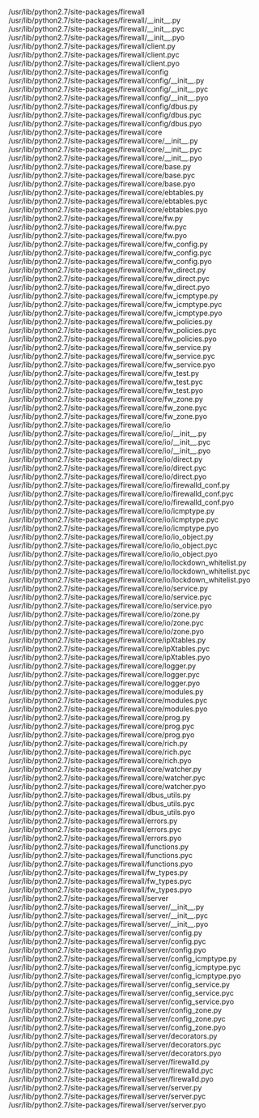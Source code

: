 /usr/lib/python2.7/site-packages/firewall  
/usr/lib/python2.7/site-packages/firewall/\_\_init\_\_.py  
/usr/lib/python2.7/site-packages/firewall/\_\_init\_\_.pyc  
/usr/lib/python2.7/site-packages/firewall/\_\_init\_\_.pyo  
/usr/lib/python2.7/site-packages/firewall/client.py  
/usr/lib/python2.7/site-packages/firewall/client.pyc  
/usr/lib/python2.7/site-packages/firewall/client.pyo  
/usr/lib/python2.7/site-packages/firewall/config  
/usr/lib/python2.7/site-packages/firewall/config/\_\_init\_\_.py  
/usr/lib/python2.7/site-packages/firewall/config/\_\_init\_\_.pyc  
/usr/lib/python2.7/site-packages/firewall/config/\_\_init\_\_.pyo  
/usr/lib/python2.7/site-packages/firewall/config/dbus.py  
/usr/lib/python2.7/site-packages/firewall/config/dbus.pyc  
/usr/lib/python2.7/site-packages/firewall/config/dbus.pyo  
/usr/lib/python2.7/site-packages/firewall/core  
/usr/lib/python2.7/site-packages/firewall/core/\_\_init\_\_.py  
/usr/lib/python2.7/site-packages/firewall/core/\_\_init\_\_.pyc  
/usr/lib/python2.7/site-packages/firewall/core/\_\_init\_\_.pyo  
/usr/lib/python2.7/site-packages/firewall/core/base.py  
/usr/lib/python2.7/site-packages/firewall/core/base.pyc  
/usr/lib/python2.7/site-packages/firewall/core/base.pyo  
/usr/lib/python2.7/site-packages/firewall/core/ebtables.py  
/usr/lib/python2.7/site-packages/firewall/core/ebtables.pyc  
/usr/lib/python2.7/site-packages/firewall/core/ebtables.pyo  
/usr/lib/python2.7/site-packages/firewall/core/fw.py  
/usr/lib/python2.7/site-packages/firewall/core/fw.pyc  
/usr/lib/python2.7/site-packages/firewall/core/fw.pyo  
/usr/lib/python2.7/site-packages/firewall/core/fw\_config.py  
/usr/lib/python2.7/site-packages/firewall/core/fw\_config.pyc  
/usr/lib/python2.7/site-packages/firewall/core/fw\_config.pyo  
/usr/lib/python2.7/site-packages/firewall/core/fw\_direct.py  
/usr/lib/python2.7/site-packages/firewall/core/fw\_direct.pyc  
/usr/lib/python2.7/site-packages/firewall/core/fw\_direct.pyo  
/usr/lib/python2.7/site-packages/firewall/core/fw\_icmptype.py  
/usr/lib/python2.7/site-packages/firewall/core/fw\_icmptype.pyc  
/usr/lib/python2.7/site-packages/firewall/core/fw\_icmptype.pyo  
/usr/lib/python2.7/site-packages/firewall/core/fw\_policies.py  
/usr/lib/python2.7/site-packages/firewall/core/fw\_policies.pyc  
/usr/lib/python2.7/site-packages/firewall/core/fw\_policies.pyo  
/usr/lib/python2.7/site-packages/firewall/core/fw\_service.py  
/usr/lib/python2.7/site-packages/firewall/core/fw\_service.pyc  
/usr/lib/python2.7/site-packages/firewall/core/fw\_service.pyo  
/usr/lib/python2.7/site-packages/firewall/core/fw\_test.py  
/usr/lib/python2.7/site-packages/firewall/core/fw\_test.pyc  
/usr/lib/python2.7/site-packages/firewall/core/fw\_test.pyo  
/usr/lib/python2.7/site-packages/firewall/core/fw\_zone.py  
/usr/lib/python2.7/site-packages/firewall/core/fw\_zone.pyc  
/usr/lib/python2.7/site-packages/firewall/core/fw\_zone.pyo  
/usr/lib/python2.7/site-packages/firewall/core/io  
/usr/lib/python2.7/site-packages/firewall/core/io/\_\_init\_\_.py  
/usr/lib/python2.7/site-packages/firewall/core/io/\_\_init\_\_.pyc  
/usr/lib/python2.7/site-packages/firewall/core/io/\_\_init\_\_.pyo  
/usr/lib/python2.7/site-packages/firewall/core/io/direct.py  
/usr/lib/python2.7/site-packages/firewall/core/io/direct.pyc  
/usr/lib/python2.7/site-packages/firewall/core/io/direct.pyo  
/usr/lib/python2.7/site-packages/firewall/core/io/firewalld\_conf.py  
/usr/lib/python2.7/site-packages/firewall/core/io/firewalld\_conf.pyc  
/usr/lib/python2.7/site-packages/firewall/core/io/firewalld\_conf.pyo  
/usr/lib/python2.7/site-packages/firewall/core/io/icmptype.py  
/usr/lib/python2.7/site-packages/firewall/core/io/icmptype.pyc  
/usr/lib/python2.7/site-packages/firewall/core/io/icmptype.pyo  
/usr/lib/python2.7/site-packages/firewall/core/io/io\_object.py  
/usr/lib/python2.7/site-packages/firewall/core/io/io\_object.pyc  
/usr/lib/python2.7/site-packages/firewall/core/io/io\_object.pyo  
/usr/lib/python2.7/site-packages/firewall/core/io/lockdown\_whitelist.py  
/usr/lib/python2.7/site-packages/firewall/core/io/lockdown\_whitelist.pyc  
/usr/lib/python2.7/site-packages/firewall/core/io/lockdown\_whitelist.pyo  
/usr/lib/python2.7/site-packages/firewall/core/io/service.py  
/usr/lib/python2.7/site-packages/firewall/core/io/service.pyc  
/usr/lib/python2.7/site-packages/firewall/core/io/service.pyo  
/usr/lib/python2.7/site-packages/firewall/core/io/zone.py  
/usr/lib/python2.7/site-packages/firewall/core/io/zone.pyc  
/usr/lib/python2.7/site-packages/firewall/core/io/zone.pyo  
/usr/lib/python2.7/site-packages/firewall/core/ipXtables.py  
/usr/lib/python2.7/site-packages/firewall/core/ipXtables.pyc  
/usr/lib/python2.7/site-packages/firewall/core/ipXtables.pyo  
/usr/lib/python2.7/site-packages/firewall/core/logger.py  
/usr/lib/python2.7/site-packages/firewall/core/logger.pyc  
/usr/lib/python2.7/site-packages/firewall/core/logger.pyo  
/usr/lib/python2.7/site-packages/firewall/core/modules.py  
/usr/lib/python2.7/site-packages/firewall/core/modules.pyc  
/usr/lib/python2.7/site-packages/firewall/core/modules.pyo  
/usr/lib/python2.7/site-packages/firewall/core/prog.py  
/usr/lib/python2.7/site-packages/firewall/core/prog.pyc  
/usr/lib/python2.7/site-packages/firewall/core/prog.pyo  
/usr/lib/python2.7/site-packages/firewall/core/rich.py  
/usr/lib/python2.7/site-packages/firewall/core/rich.pyc  
/usr/lib/python2.7/site-packages/firewall/core/rich.pyo  
/usr/lib/python2.7/site-packages/firewall/core/watcher.py  
/usr/lib/python2.7/site-packages/firewall/core/watcher.pyc  
/usr/lib/python2.7/site-packages/firewall/core/watcher.pyo  
/usr/lib/python2.7/site-packages/firewall/dbus\_utils.py  
/usr/lib/python2.7/site-packages/firewall/dbus\_utils.pyc  
/usr/lib/python2.7/site-packages/firewall/dbus\_utils.pyo  
/usr/lib/python2.7/site-packages/firewall/errors.py  
/usr/lib/python2.7/site-packages/firewall/errors.pyc  
/usr/lib/python2.7/site-packages/firewall/errors.pyo  
/usr/lib/python2.7/site-packages/firewall/functions.py  
/usr/lib/python2.7/site-packages/firewall/functions.pyc  
/usr/lib/python2.7/site-packages/firewall/functions.pyo  
/usr/lib/python2.7/site-packages/firewall/fw\_types.py  
/usr/lib/python2.7/site-packages/firewall/fw\_types.pyc  
/usr/lib/python2.7/site-packages/firewall/fw\_types.pyo  
/usr/lib/python2.7/site-packages/firewall/server  
/usr/lib/python2.7/site-packages/firewall/server/\_\_init\_\_.py  
/usr/lib/python2.7/site-packages/firewall/server/\_\_init\_\_.pyc  
/usr/lib/python2.7/site-packages/firewall/server/\_\_init\_\_.pyo  
/usr/lib/python2.7/site-packages/firewall/server/config.py  
/usr/lib/python2.7/site-packages/firewall/server/config.pyc  
/usr/lib/python2.7/site-packages/firewall/server/config.pyo  
/usr/lib/python2.7/site-packages/firewall/server/config\_icmptype.py  
/usr/lib/python2.7/site-packages/firewall/server/config\_icmptype.pyc  
/usr/lib/python2.7/site-packages/firewall/server/config\_icmptype.pyo  
/usr/lib/python2.7/site-packages/firewall/server/config\_service.py  
/usr/lib/python2.7/site-packages/firewall/server/config\_service.pyc  
/usr/lib/python2.7/site-packages/firewall/server/config\_service.pyo  
/usr/lib/python2.7/site-packages/firewall/server/config\_zone.py  
/usr/lib/python2.7/site-packages/firewall/server/config\_zone.pyc  
/usr/lib/python2.7/site-packages/firewall/server/config\_zone.pyo  
/usr/lib/python2.7/site-packages/firewall/server/decorators.py  
/usr/lib/python2.7/site-packages/firewall/server/decorators.pyc  
/usr/lib/python2.7/site-packages/firewall/server/decorators.pyo  
/usr/lib/python2.7/site-packages/firewall/server/firewalld.py  
/usr/lib/python2.7/site-packages/firewall/server/firewalld.pyc  
/usr/lib/python2.7/site-packages/firewall/server/firewalld.pyo  
/usr/lib/python2.7/site-packages/firewall/server/server.py  
/usr/lib/python2.7/site-packages/firewall/server/server.pyc  
/usr/lib/python2.7/site-packages/firewall/server/server.pyo  
